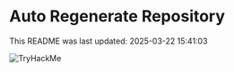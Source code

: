 # Auto Regenerate Repository

This README was last updated: 2025-03-22 15:41:03

 ![TryHackMe](https://tryhackme.com/badge/533634)